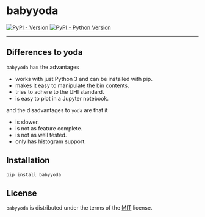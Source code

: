 # babyyoda

[![PyPI - Version](https://img.shields.io/pypi/v/babyyoda.svg)](https://pypi.org/project/babyyoda)
[![PyPI - Python Version](https://img.shields.io/pypi/pyversions/babyyoda.svg)](https://pypi.org/project/babyyoda)

-----

## Differences to yoda

`babyyoda` has the advantages

- works with just Python 3 and can be installed with pip.
- makes it easy to manipulate the bin contents.
- tries to adhere to the UHI standard.
- is easy to plot in a Jupyter notebook.

and the disadvantages to `yoda` are that it

- is slower.
- is not as feature complete.
- is not as well tested.
- only has histogram support.


## Installation

```console
pip install babyyoda
```

## License

`babyyoda` is distributed under the terms of the [MIT](https://spdx.org/licenses/MIT.html) license.
